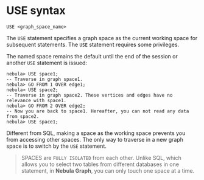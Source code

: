 # USE syntax

```ngql
USE <graph_space_name>
```

The `USE` statement specifies a graph space as the current working space for subsequent statements. The `USE` statement requires some privileges.

The named space remains the default until the end of the session or another `USE` statement is issued:

```ngql
nebula> USE space1;
-- Traverse in graph space1.
nebula> GO FROM 1 OVER edge1;
nebula> USE space2;
-- Traverse in graph space2. These vertices and edges have no relevance with space1.
nebula> GO FROM 2 OVER edge2;
-- Now you are back to space1. Hereafter, you can not read any data from space2.
nebula> USE space1;
```

Different from SQL, making a space as the working space prevents you from accessing other spaces. The only way to traverse in a new graph space is to switch by the `USE` statement.

> SPACES are `FULLY ISOLATED` from each other. Unlike SQL, which allows you to select two tables from different databases in one statement, in **Nebula Graph**, you can only touch one space at a time.
